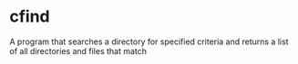 # cfind
A program that searches a directory for specified criteria and returns a list of all directories and files that match
